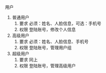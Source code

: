 用户
1. 普通用户
    1. 要求
        必须：姓名、人脸信息，可选：手机号
    2. 权限
        登陆账号，修改个人信息
2. 高级用户
    1. 要求
        必须：姓名、人脸信息、手机号
    2. 权限
        登陆账号，管理用户组
3. 超级用户
    1. 要求
        同上
    2. 权限
        登陆账号，管理高级用户
        